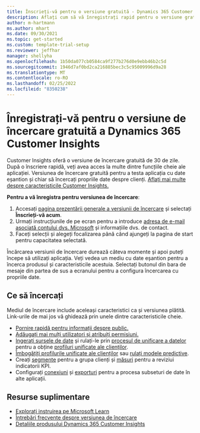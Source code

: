 ```yaml
---
title: Înscrieți-vă pentru o versiune gratuită - Dynamics 365 Customer Insights
description: Aflați cum să vă înregistrați rapid pentru o versiune gratuită și cum să începeți Customer Insights. Explorați aplicația și găsiți resurse adiționale de învățare.
author: m-hartmann
ms.author: mhart
ms.date: 09/30/2021
ms.topic: get-started
ms.custom: template-trial-setup
ms.reviewer: jeffhar
manager: shellyha
ms.openlocfilehash: 1b50da077cb0584ca9f277b276d0e9ebb46b2c5d
ms.sourcegitcommit: 1946d7af0bd2ca216885bec3c5c95009996d9a28
ms.translationtype: MT
ms.contentlocale: ro-RO
ms.lasthandoff: 02/25/2022
ms.locfileid: "8350238"
---
```

# <a name="sign-up-for-a-free-dynamics-365-customer-insights-trial"></a>Înregistrați-vă pentru o versiune de încercare gratuită a Dynamics 365 Customer Insights

Customer Insights oferă o versiune de încercare gratuită de 30 de zile. După o înscriere rapidă, veți avea acces la multe dintre funcțiile cheie ale aplicației. Versiunea de încercare gratuită pentru a testa aplicația cu date eșantion și chiar să încercați propriile date despre clienți. [Aflați mai multe despre caracteristicile Customer Insights.](overview.md)

**Pentru a vă înregistra pentru versiunea de încercare**:

1. Accesați [pagina prezentării generale a versiunii de încercare](https://dynamics.microsoft.com/get-started/?appname=customerinsights) și selectați **Înscrieți-vă acum**.
1. Urmați instrucțiunile de pe ecran pentru a introduce [adresa de e-mail asociată contului dvs. Microsoft](https://support.microsoft.com/windows/what-is-a-microsoft-account-4a7c48e9-ff5a-e9c6-5a5c-1a57d66c3bfa) și informațiile dvs. de contact.
1. Faceți selecții și alegeți focalizarea până când ajungeți la pagina de start pentru capacitatea selectată.

Încărcarea versiunii de încercare durează câteva momente și apoi puteți începe să utilizați aplicația. Veți vedea un mediu cu date eșantion pentru a încerca produsul și caracteristicile acestuia. Selectați butonul din bara de mesaje din partea de sus a ecranului pentru a configura încercarea cu propriile date.

## <a name="what-to-try"></a>Ce să încercați

Mediul de încercare include aceleași caracteristici ca și versiunea plătită. Link-urile de mai jos vă ghidează prin unele dintre caracteristicile cheie.

- [Pornire rapidă pentru informații despre public.](audience-insights/get-started.md)
- [Adăugați mai mulți utilizatori și atribuiți permisiuni.](audience-insights/permissions.md)
- [Ingerați sursele de date](audience-insights/data-sources.md) și rulați-le prin [procesul de unificare a datelor](audience-insights/data-unification.md) pentru a obține [profiluri unificate ale clienților](audience-insights/customer-profiles.md).
- [Îmbogățiți profilurile unificate ale clienților](audience-insights/enrichment-hub.md) sau [rulați modele predictive](audience-insights/predictions-overview.md).
- Creați [segmente](audience-insights/segments.md) pentru a grupa clienți și [măsuri](audience-insights/measures.md) pentru a reviziui indicatorii KPI.
- Configurați [conexiuni](audience-insights/connections.md) și [exporturi](audience-insights/export-destinations.md) pentru a procesa subseturi de date în alte aplicații.

## <a name="additional-resources"></a>Resurse suplimentare

- [Explorați instruirea pe Microsoft Learn](/learn/browse/?filter-products=dynamics-dynamics-cust-insights)
- [Întrebări frecvente despre versiunea de încercare](trial-faq.md)
- [Detaliile produsului Dynamics 365 Customer Insights](https://dynamics.microsoft.com/ai/customer-insights/)
